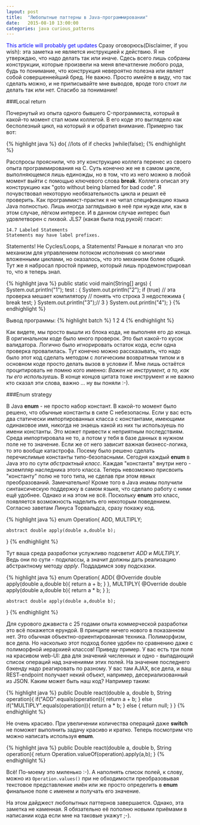 ```yaml
---
layout: post
title:  "Любопытные паттерны в Java-программировании"
date:   2015-08-10 13:00:00
categories: java curious_patterns
---
```

<font color="blue">This article will probably get updates</font>
Сразу оговорюсь(Disclaimer, if you wish): эта заметка не является инструкцией к действию. Я не утверждаю, что надо делать так или иначе. Сдесь всего лишь собраны конструкции, которые произвели на меня впечатление любого рода, будь то понимание, что конструкция невероятно полезна или являет собой совершеннейший бред. Не важно. Просто имейте в виду, что так сделать можно, и не приписывайте мне выводов, вроде того стоит ли делать так или нет. Спасибо за понимание!


###Local return

Почернутый из опыта одного бывшего C-программиста, который в какой-то момент стал моим коллегой.
В его коде это выглядело как бесполезный цикл, на который я и обратил внимание. Примерно так вот:


{% highlight java %}
do{
	//lots of if checks
}while(false);
{% endhighlight %}

Расспросы прояснили, что эту конструкцию коллега перенес из своего опыта программирования на C. Суть конечно же не в самом цикле, выполняющемся лишь единожды, но в том, что из него можно в любой момент выйти с помощью ключевого слова **break**. Коллега описал эту конструкцию как "goto without being blamed for bad code". Я почувствовал некоторую необязательность цикла и решил её проверить. Как программист-практик я не читал спецификацию языка Java полностью. Лишь иногда заглядываю в неё при нужде или, как в этом случае, лёгком интересе. И в данном случае интерес был удовлетворен с лихвой. JLS7 (какая была под рукой) гласит:
    
	14.7 Labeled Statements
    Statements may have label prefixes.

Statements! Не Cycles/Loops, а  Statements! Раньше я полагал что это механизм для управлением потоком исполнения со многими вложенными циклами, но оказалось, что это механизм более общий. Тут же я набросал простой пример, который лишь продемонстрировал то, что я теперь знал.

{% highlight java %}
public static void main(String[] args)
{
	System.out.println("1");
	test :
	{
		System.out.println("2");
		if (true)	// эта проверка мешает компилятору 
				// понять что строка 3 недостежима
		{
			break test;
		}
		System.out.println("3");// 3
	}
	System.out.println("4");
}
{% endhighlight %}

Вывод программы:
{% highlight batch %}
1
2
4
{% endhighlight %}

Как видете, мы просто вышли из блока кода, не выполняя его до конца. В оригинальном коде было много проверок. Это был какой-то кусок валидатора. Логично было игнорировать остаток кода, если одна проверка провалилась. Тут конечно можно рассказывать, что надо было этот код сделать методом с логическим возвратным типом и в основном коде просто делать вызов в условии if. Мне лишь остаётся процитировать не помню кого именно: *Важен не инструмент, а то, как ты его используешь*. В конце концов цитата тоже инструмент и не важно кто сказал эти слова, важно ... ну вы поняли :-).

###Enum strategy

В Java **enum** - не просто набор констант. В какой-то момент было решено, что обычные константы в силе C небезопасны. Если у вас есть два статически импортированных класса с константами, имеющими одинаковое имя, никогда не знаешь какой из них ты используешь по имени константы. Это может привести к неприятным последствиям. Среда импортировала не то, а потом у тебя в базе данных в нужном поле не то значение. Если же от него зависит важная бизнесс-логика, то это вообще катастрофа. Посему было решено сделать перечислимые константы типо-безопасными. Сегодня каждый **enum** в Java это по сути *абстрактный класс*. Каждая "константа" внутри него - экземпляр наследника этого класса. Теперь невозможно присвоить "константу" полю не того типа, не сделав при этом явных преобразований. Замечательно! Кроме того в Java инамы получили синтаксическую поддержку в самом языке, что сделало работу с ними ещё удобнее. Однако и на этом не всё. Поскольку **enum** это класс, появляется возможность наделить его некоторым поведением. Согласно заветам Линуса Торвальдса, сразу покажу код.

{% highlight java %}
enum Operation{
    ADD,
    MULTIPLY;

    abstract double apply(double a,double b);
}
{% endhighlight %}

Тут ваша среда разработки услужливо подсветит *ADD* и *MULTIPLY*. Ведь они по сути - подклассы, а значит должны дать реализацию абстрактному методу *apply*. Поддадимся зову подсказки.

{% highlight java %}
enum Operation{
    ADD{
    	@Override
    	double apply(double a,double b){
    		return a + b;
    	}
    },
    MULTIPLY{
    	@Override
    	double apply(double a,double b){
    		return a * b;
    	}
    };

    abstract double apply(double a,double b);
}
{% endhighlight %}

Для сурового джависта с 25 годами опыта коммерческой разработки это всё покажется ерундой. В принципе ничего нового в показанном нет. Это обычная объектно-ориентированная техника. Полиморфизм, все дела. Но насколько этот подход более удобен по сравнению даже с полиморфной иерархией классов! Приведу пример. У вас есть три поля на красивом web-UI: два для значений численных и одно - выпадающий список операций над значениями этих полей. На значение последнего бэкенду надо реагировать по разному. У вас там AJAX, все дела, и ваш REST-endpoint получает некий объект, например, десериализованный из JSON. Каким может быть наш код? Например таким:


{% highlight java %}
public Double react(double a, double b, String operation){
	if("ADD".equals(operation)){
		return a + b;
	} else if("MULTIPLY".equals(operation)){
		return a * b;
	} else {
		return null;
	}
}
{% endhighlight %}

Не очень красиво. При увеличении количества операций даже **switch** не поможет выполнить задачу красиво и кратко. Теперь посмотрим что можно написать используя **enum**.

{% highlight java %}
public Double react(double a, double b, String operation){
	return Operation.valueOf(operation).apply(a,b);
}
{% endhighlight %}

Всё! По-моему это миленько :-). А наполнять список полей, к слову, можно из `Operation.values()` при не обходимости преобразовывая текстовое представление имён или же просто определить в **enum** финальное поле с именем и получать его значение.

На этом дайджест любопытных паттернов завершается. Однако, эта заметка не каменная. Я обязательно её пополню новыми приёмами в написании кода если мне на таковые укажут ;-).